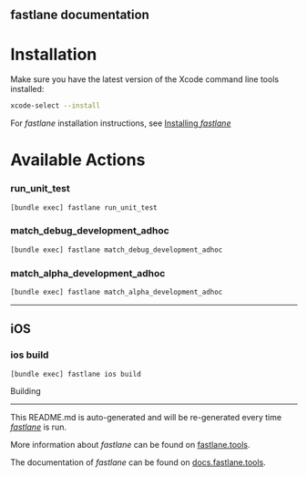 fastlane documentation
----

# Installation

Make sure you have the latest version of the Xcode command line tools installed:

```sh
xcode-select --install
```

For _fastlane_ installation instructions, see [Installing _fastlane_](https://docs.fastlane.tools/#installing-fastlane)

# Available Actions

### run_unit_test

```sh
[bundle exec] fastlane run_unit_test
```



### match_debug_development_adhoc

```sh
[bundle exec] fastlane match_debug_development_adhoc
```



### match_alpha_development_adhoc

```sh
[bundle exec] fastlane match_alpha_development_adhoc
```



----


## iOS

### ios build

```sh
[bundle exec] fastlane ios build
```

Building

----

This README.md is auto-generated and will be re-generated every time [_fastlane_](https://fastlane.tools) is run.

More information about _fastlane_ can be found on [fastlane.tools](https://fastlane.tools).

The documentation of _fastlane_ can be found on [docs.fastlane.tools](https://docs.fastlane.tools).
